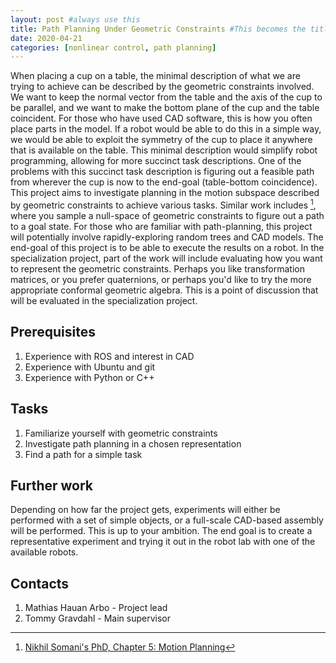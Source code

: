 ```yaml
---
layout: post #always use this
title: Path Planning Under Geometric Constraints #This becomes the title of the page
date: 2020-04-21
categories: [nonlinear control, path planning]
---
```

When placing a cup on a table, the minimal description of what we are trying to achieve can be described by the geometric constraints involved. We want to keep the normal vector from the table and the axis of the cup to be parallel, and we want to make the bottom plane of the cup and the table coincident. For those who have used CAD software, this is how you often place parts in the model. If a robot would be able to do this in a simple way, we would be able to exploit the symmetry of the cup to place it anywhere that is available on the table. This minimal description would simplify robot programming, allowing for more succinct task descriptions. One of the problems with this succinct task description is figuring out a feasible path from wherever the cup is now to the end-goal (table-bottom coincidence). This project aims to investigate planning in the motion subspace described by geometric constraints to achieve various tasks. Similar work includes [^1], where you sample a null-space of geometric constraints to figure out a path to a goal state. For those who are familiar with path-planning, this project will potentially involve rapidly-exploring random trees and CAD models. The end-goal of this project is to be able to execute the results on a robot.
    In the specialization project, part of the work will include evaluating how you want to represent the geometric constraints. Perhaps you like transformation matrices, or you prefer quaternions, or perhaps you'd like to try the more appropriate conformal geometric algebra. This is a point of discussion that will be evaluated in the specialization project.
    
## Prerequisites ##

1. Experience with ROS and interest in CAD
2. Experience with Ubuntu and git
3. Experience with Python or C++

## Tasks ##

1. Familiarize yourself with geometric constraints
2. Investigate path planning in a chosen representation
3. Find a path for a simple task

## Further work ##

Depending on how far the project gets, experiments will either be performed with a set of simple objects, or a full-scale CAD-based assembly will be performed. This is up to your ambition. The end goal is to create a representative experiment and trying it out in the robot lab with one of the available robots.

## Contacts ##

1. Mathias Hauan Arbo - Project lead
2. Tommy Gravdahl - Main supervisor

[^1]: [Nikhil Somani's PhD, Chapter 5: Motion Planning](https://mediatum.ub.tum.de/doc/1431736/1431736.pdf)
